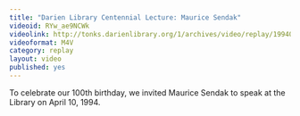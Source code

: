 ```yaml
---
title: "Darien Library Centennial Lecture: Maurice Sendak"
videoid: RYw_ae9NCWk
videolink: http://tonks.darienlibrary.org/1/archives/video/replay/19940410_darien_centennial_lecture_maurice_sendak.m4v
videoformat: M4V
category: replay
layout: video
published: yes
---
```


To celebrate our 100th birthday, we invited Maurice Sendak to speak at the Library on April 10, 1994.